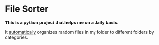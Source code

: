# File Sorter
**This is a python project that helps me on a daily basis.**

It <ins>automatically</ins> organizes random files in my folder to different folders by categories.

